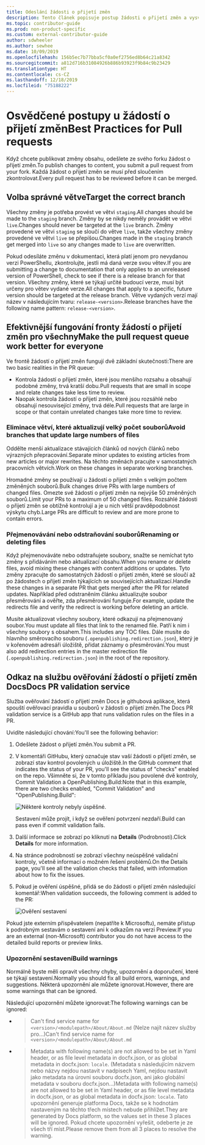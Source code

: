 ```yaml
---
title: Odeslání žádosti o přijetí změn
description: Tento článek popisuje postup žádosti o přijetí změn a vysvětluje osvědčené postupy, které zajistí slučitelnost vašeho příspěvku.
ms.topic: contributor-guide
ms.prod: non-product-specific
ms.custom: external-contributor-guide
author: sdwheeler
ms.author: sewhee
ms.date: 10/09/2019
ms.openlocfilehash: 156b5ec7b77bba5cf0a0ef2756ed8b64c21a8342
ms.sourcegitcommit: a812d716b31084926b886b93923f9b84c9b23429
ms.translationtype: HT
ms.contentlocale: cs-CZ
ms.lasthandoff: 12/18/2019
ms.locfileid: "75188222"
---
```

# <a name="best-practices-for-pull-requests"></a><span data-ttu-id="3c674-103">Osvědčené postupy u žádostí o přijetí změn</span><span class="sxs-lookup"><span data-stu-id="3c674-103">Best Practices for Pull requests</span></span>

<span data-ttu-id="3c674-104">Když chcete publikovat změny obsahu, odešlete ze svého forku žádost o přijetí změn.</span><span class="sxs-lookup"><span data-stu-id="3c674-104">To publish changes to content, you submit a pull request from your fork.</span></span> <span data-ttu-id="3c674-105">Každá žádost o přijetí změn se musí před sloučením zkontrolovat.</span><span class="sxs-lookup"><span data-stu-id="3c674-105">Every pull request has to be reviewed before it can be merged.</span></span>

## <a name="target-the-correct-branch"></a><span data-ttu-id="3c674-106">Volba správné větve</span><span class="sxs-lookup"><span data-stu-id="3c674-106">Target the correct branch</span></span>

<span data-ttu-id="3c674-107">Všechny změny je potřeba provést ve větvi `staging`.</span><span class="sxs-lookup"><span data-stu-id="3c674-107">All changes should be made to the `staging` branch.</span></span> <span data-ttu-id="3c674-108">Změny by se nikdy neměly provádět ve větvi `live`.</span><span class="sxs-lookup"><span data-stu-id="3c674-108">Changes should never be targeted at the `live` branch.</span></span> <span data-ttu-id="3c674-109">Změny provedené ve větvi `staging` se sloučí do větve `live`, takže všechny změny provedené ve větvi `live` se přepíšou.</span><span class="sxs-lookup"><span data-stu-id="3c674-109">Changes made in the `staging` branch get merged into `live` so any changes made to `live` are overwritten.</span></span>

<span data-ttu-id="3c674-110">Pokud odesíláte změnu v dokumentaci, která platí jenom pro nevydanou verzi PowerShellu, zkontrolujte, jestli má daná verze svou větev.</span><span class="sxs-lookup"><span data-stu-id="3c674-110">If you are submitting a change to documentation that only applies to an unreleased version of PowerShell, check to see if there is a release branch for that version.</span></span> <span data-ttu-id="3c674-111">Všechny změny, které se týkají určité budoucí verze, musí být určeny pro větev vydané verze.</span><span class="sxs-lookup"><span data-stu-id="3c674-111">All changes that apply to a specific, future version should be targeted at the release branch.</span></span> <span data-ttu-id="3c674-112">Větve vydaných verzí mají název v následujícím tvaru: `release-<version>`.</span><span class="sxs-lookup"><span data-stu-id="3c674-112">Release branches have the following name pattern: `release-<version>`.</span></span>

## <a name="make-the-pull-request-queue-work-better-for-everyone"></a><span data-ttu-id="3c674-113">Efektivnější fungování fronty žádostí o přijetí změn pro všechny</span><span class="sxs-lookup"><span data-stu-id="3c674-113">Make the pull request queue work better for everyone</span></span>

<span data-ttu-id="3c674-114">Ve frontě žádostí o přijetí změn fungují dvě základní skutečnosti:</span><span class="sxs-lookup"><span data-stu-id="3c674-114">There are two basic realities in the PR queue:</span></span>

- <span data-ttu-id="3c674-115">Kontrola žádostí o přijetí změn, které jsou menšího rozsahu a obsahují podobné změny, trvá kratší dobu.</span><span class="sxs-lookup"><span data-stu-id="3c674-115">Pull requests that are small in scope and relate changes take less time to review.</span></span>
- <span data-ttu-id="3c674-116">Naopak kontrola žádostí o přijetí změn, které jsou rozsáhlé nebo obsahují nesouvisející změny, trvá déle.</span><span class="sxs-lookup"><span data-stu-id="3c674-116">Pull requests that are large in scope or that contain unrelated changes take more time to review.</span></span>

### <a name="avoid-branches-that-update-large-numbers-of-files"></a><span data-ttu-id="3c674-117">Eliminace větví, které aktualizují velký počet souborů</span><span class="sxs-lookup"><span data-stu-id="3c674-117">Avoid branches that update large numbers of files</span></span>

<span data-ttu-id="3c674-118">Oddělte menší aktualizace stávajících článků od nových článků nebo výrazných přepracování.</span><span class="sxs-lookup"><span data-stu-id="3c674-118">Separate minor updates to existing articles from new articles or major rewrites.</span></span> <span data-ttu-id="3c674-119">Na těchto změnách pracujte v samostatných pracovních větvích.</span><span class="sxs-lookup"><span data-stu-id="3c674-119">Work on these changes in separate working branches.</span></span>

<span data-ttu-id="3c674-120">Hromadné změny se používají u žádostí o přijetí změn s velkým počtem změněných souborů.</span><span class="sxs-lookup"><span data-stu-id="3c674-120">Bulk changes drive PRs with large numbers of changed files.</span></span> <span data-ttu-id="3c674-121">Omezte své žádosti o přijetí změn na nejvýše 50 změněných souborů.</span><span class="sxs-lookup"><span data-stu-id="3c674-121">Limit your PRs to a maximum of 50 changed files.</span></span> <span data-ttu-id="3c674-122">Rozsáhlé žádosti o přijetí změn se obtížně kontrolují a je u nich větší pravděpodobnost výskytu chyb.</span><span class="sxs-lookup"><span data-stu-id="3c674-122">Large PRs are difficult to review and are more prone to contain errors.</span></span>

### <a name="renaming-or-deleting-files"></a><span data-ttu-id="3c674-123">Přejmenovávání nebo odstraňování souborů</span><span class="sxs-lookup"><span data-stu-id="3c674-123">Renaming or deleting files</span></span>

<span data-ttu-id="3c674-124">Když přejmenováváte nebo odstraňujete soubory, snažte se nemíchat tyto změny s přidáváním nebo aktualizací obsahu.</span><span class="sxs-lookup"><span data-stu-id="3c674-124">When you rename or delete files, avoid mixing these changes with content additions or updates.</span></span>
<span data-ttu-id="3c674-125">Tyto změny zpracujte do samostatných žádostí o přijetí změn, které se sloučí až po žádostech o přijetí změn týkajících se souvisejících aktualizací.</span><span class="sxs-lookup"><span data-stu-id="3c674-125">Handle these changes in a separate PR that gets merged after the PR for related updates.</span></span> <span data-ttu-id="3c674-126">Například před odstraněním článku aktualizujte soubor přesměrování a ověřte, zda přesměrování funguje.</span><span class="sxs-lookup"><span data-stu-id="3c674-126">For example, update the redirects file and verify the redirect is working before deleting an article.</span></span>

<span data-ttu-id="3c674-127">Musíte aktualizovat všechny soubory, které odkazují na přejmenovaný soubor.</span><span class="sxs-lookup"><span data-stu-id="3c674-127">You must update all files that link to the renamed file.</span></span> <span data-ttu-id="3c674-128">Patří k nim i všechny soubory s obsahem.</span><span class="sxs-lookup"><span data-stu-id="3c674-128">This includes any TOC files.</span></span> <span data-ttu-id="3c674-129">Dále musíte do hlavního směrovacího souboru (`.openpublishing.redirection.json`), který je v kořenovém adresáři úložiště, přidat záznamy o přesměrování.</span><span class="sxs-lookup"><span data-stu-id="3c674-129">You must also add redirection entries in the master redirection file (`.openpublishing.redirection.json`) in the root of the repository.</span></span>

## <a name="docs-pr-validation-service"></a><span data-ttu-id="3c674-130">Odkaz na službu ověřování žádostí o přijetí změn Docs</span><span class="sxs-lookup"><span data-stu-id="3c674-130">Docs PR validation service</span></span>

<span data-ttu-id="3c674-131">Služba ověřování žádostí o přijetí změn Docs je githubová aplikace, která spouští ověřovací pravidla u souborů v žádosti o přijetí změn.</span><span class="sxs-lookup"><span data-stu-id="3c674-131">The Docs PR validation service is a GitHub app that runs validation rules on the files in a PR.</span></span>

<span data-ttu-id="3c674-132">Uvidíte následující chování:</span><span class="sxs-lookup"><span data-stu-id="3c674-132">You'll see the following behavior:</span></span>

1. <span data-ttu-id="3c674-133">Odešlete žádost o přijetí změn.</span><span class="sxs-lookup"><span data-stu-id="3c674-133">You submit a PR.</span></span>
1. <span data-ttu-id="3c674-134">V komentáři GitHubu, který označuje stav vaší žádosti o přijetí změn, se zobrazí stav kontrol povolených u úložiště.</span><span class="sxs-lookup"><span data-stu-id="3c674-134">In the GitHub comment that indicates the status of your PR, you'll see the status of "checks" enabled on the repo.</span></span> <span data-ttu-id="3c674-135">Všimněte si, že v tomto příkladu jsou povolené dvě kontroly, Commit Validation a OpenPublishing.Build:</span><span class="sxs-lookup"><span data-stu-id="3c674-135">Note that in this example, there are two checks enabled, "Commit Validation" and "OpenPublishing.Build":</span></span>

   ![Některé kontroly nebyly úspěšné.](media/powershell-pull-requests/validation-failed.png)

   <span data-ttu-id="3c674-137">Sestavení může projít, i když se ověření potvrzení nezdaří.</span><span class="sxs-lookup"><span data-stu-id="3c674-137">Build can pass even if commit validation fails.</span></span>

1. <span data-ttu-id="3c674-138">Další informace se zobrazí po kliknutí na **Details** (Podrobnosti).</span><span class="sxs-lookup"><span data-stu-id="3c674-138">Click **Details** for more information.</span></span>
1. <span data-ttu-id="3c674-139">Na stránce podrobností se zobrazí všechny neúspěšné validační kontroly, včetně informací o možném řešení problémů.</span><span class="sxs-lookup"><span data-stu-id="3c674-139">On the Details page, you'll see all the validation checks that failed, with information about how to fix the issues.</span></span>
1. <span data-ttu-id="3c674-140">Pokud je ověření úspěšné, přidá se do žádosti o přijetí změn následující komentář:</span><span class="sxs-lookup"><span data-stu-id="3c674-140">When validation succeeds, the following comment is added to the PR:</span></span>

   ![Ověření sestavení](media/powershell-pull-requests/build-validation.png)

<span data-ttu-id="3c674-142">Pokud jste externím přispěvatelem (nepatříte k Microsoftu), nemáte přístup k podrobným sestavám o sestavení ani k odkazům na verzi Preview.</span><span class="sxs-lookup"><span data-stu-id="3c674-142">If you are an external (non-Microsoft) contributor you do not have access to the detailed build reports or preview links.</span></span>

### <a name="build-warnings"></a><span data-ttu-id="3c674-143">Upozornění sestavení</span><span class="sxs-lookup"><span data-stu-id="3c674-143">Build warnings</span></span>

<span data-ttu-id="3c674-144">Normálně byste měli opravit všechny chyby, upozornění a doporučení, které se týkají sestavení.</span><span class="sxs-lookup"><span data-stu-id="3c674-144">Normally you should fix all build errors, warnings, and suggestions.</span></span> <span data-ttu-id="3c674-145">Některá upozornění ale můžete ignorovat.</span><span class="sxs-lookup"><span data-stu-id="3c674-145">However, there are some warnings that can be ignored.</span></span>

<span data-ttu-id="3c674-146">Následující upozornění můžete ignorovat:</span><span class="sxs-lookup"><span data-stu-id="3c674-146">The following warnings can be ignored:</span></span>

- > <span data-ttu-id="3c674-147">Can't find service name for `<version>/<modulepath>/About/About.md` (Nelze najít název služby pro...)</span><span class="sxs-lookup"><span data-stu-id="3c674-147">Can't find service name for `<version>/<modulepath>/About/About.md`</span></span>

- > <span data-ttu-id="3c674-148">Metadata with following name(s) are not allowed to be set in Yaml header, or as file level metadata in docfx.json, or as global metadata in docfx.json: `locale`. (Metadata s následujícím názvem nebo názvy nejdou nastavit v nadpisech Yaml, nejdou nastavit jako metadata na úrovni souboru docfx.json, ani jako globální metadata v souboru docfx.json...)</span><span class="sxs-lookup"><span data-stu-id="3c674-148">Metadata with following name(s) are not allowed to be set in Yaml header, or as file level metadata in docfx.json, or as global metadata in docfx.json: `locale`.</span></span> <span data-ttu-id="3c674-149">Tato upozornění generuje platforma Docs, takže se k hodnotám nastaveným na těchto třech místech nebude přihlížet.</span><span class="sxs-lookup"><span data-stu-id="3c674-149">They are generated by Docs platform, so the values set in these 3 places will be ignored.</span></span> <span data-ttu-id="3c674-150">Pokud chcete upozornění vyřešit, odeberte je ze všech tří míst.</span><span class="sxs-lookup"><span data-stu-id="3c674-150">Please remove them from all 3 places to resolve the warning.</span></span>

